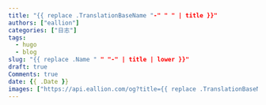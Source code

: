 ```yaml
---
title: "{{ replace .TranslationBaseName "-" " " | title }}"
authors: ["eallion"]
categories: ["日志"]
tags: 
  - hugo
  - blog
slug: "{{ replace .Name " " "-" | title | lower }}"
draft: true
Comments: true
date: {{ .Date }}
images: ["https://api.eallion.com/og?title={{ replace .TranslationBaseName "-" " " | title }}"]
---
```

